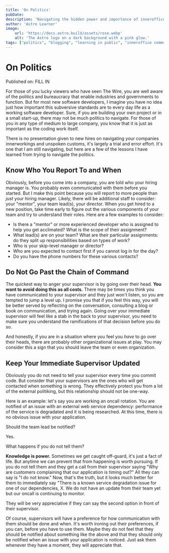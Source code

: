 ```yaml
---
title: 'On Politics'
pubDate: 
description: 'Navigating the hidden power and importance of inneroffice politiking'
author: 'Astro Learner'
image:
    url: 'https://docs.astro.build/assets/rose.webp'
    alt: 'The Astro logo on a dark background with a pink glow.'
tags: ["politics", "blogging", "learning in public", "inneroffice communications"]
---
```

# On Politics

Published on: FILL IN

For those of you lucky viewers who have seen The Wire, you are well aware of the politics and bureaucracy that enable industries and governments to function. But for most new software developers, I imagine you have no idea just how important this subversive standards are to every day life as a working software developer. Sure, if you are building your own project or in a small start-up, there may not be much politics to navigate. For those of you in any type of medium to large company, you know that it is just as important as the coding work itself. 

There is no presentation given to new hires on navigating your companies innerworkings and unspoken customs, it's largely a trial and error effort. It's one that I am still navigating, but here are a few of the lessons I have learned from trying to navigate the politics.

## Know Who You Report To and When
Obviously, before you come into a company, you are told who your hiring manager is. You probably even communicated with them before you started. But I make this point because you will report to more people than *just* your hiring manager. Likely, there will be additional staff to consider: your "mentor", your team lead(s), your director. When you get hired to a new position, take time early to figure out the various components of your team and try to understand their roles. Here are a few examples to consider:

* Is there a "mentor" or more experienced developer who is assigned to help you get acclimated? What is the scope of their assignment? 
* What lead(s) are on your team? What are their particular assignments: do they split up responsibilities based on types of work? 
* Who is your skip-level manager or director? 
* Who are you expected to contact first if you cannot log in for the day?
* Do you have the phone numbers for these various contacts?


## Do Not Go Past the Chain of Command
The quickest way to anger your supervisor is by going over their head. **You want to avoid doing this as all costs.** There may be times you think you have communicated to your supervisor and they just won't listen, so you are tempted to jump a level up. I promise you that if you feel this way, you will be better served by reflecting on the conversation, consulting a blog or book on communication, and trying again. Going over your immediate supervisor will feel like a stab in the back to your supervisor, you need to make sure you understand the ramifications of that decision before you do so.

And honestly, if you are in a situation where you feel you *have* to go over their heads, there are probably other organizational issues at play. You may consider this a sign that you should leave the team or even organization. 


## Keep Your Immediate Supervisor Updated
Obviously you do not need to tell your supervisor every time you commit code. But consider that your supervisors are the ones who will get contacted when something is wrong. They effectively protect you from a lot of the external politiking, but this relationship should not be one-way. 

Here is an example: let's say you are working an oncall rotation. You are notified of an issue with an external web service dependency: performance of the service is degradated and it is being researched. At this time, there is no obvious issue with your application. 

Should the team lead be notified? 

Yes. 

What happens if you do not tell them?

**Knowledge is power.** Sometimes we get caught off-guard, it's just a fact of life. But anytime we can prevent that from happening is worth pursuing. If you do not tell them and they get a call from their supervisor saying "Why are customers complaining that our application is timing out?" All they can say is "I do not know." Now, that's the truth, but it looks much better for them to immediately say "There is a known service degradation issue for one of our dependencies, X. We do not have an update from their team yet but our oncall is continuing to monitor. 

They will be very appreciative if they can say the second option in front of their supervisor. 


Of course, supervisors will have a preference for how communication with them should be done and when. It's worth ironing out their preferences, if you can, before you have to use them. Maybe they do not feel that they should be notified about something like the above and that they should only be notified when an issue with your application is noticed. Just ask them whenever they have a moment, they will appreciate that. 

